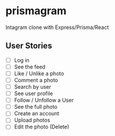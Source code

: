 # prismagram

Intagram clone with Express/Prisma/React

## User Stories

- [ ] Log in
- [ ] See the feed
- [ ] Like / Unlike a photo
- [ ] Comment a photo
- [ ] Search by user
- [ ] See user profile
- [ ] Follow / Unfollow a User
- [ ] See the full photo
- [ ] Create an account
- [ ] Upload photos
- [ ] Edit the photo (Delete)
